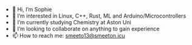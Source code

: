- 👋 Hi, I’m Sophie
- 👀 I’m interested in Linux, C++, Rust, ML and Arduino/Microcontrollers
- 🌱 I’m currently studying Chemistry at Aston Uni
- 💞️ I’m looking to collaborate on anything to gain experience
- 📫 How to reach me: smeeto13@smeeton.icu
